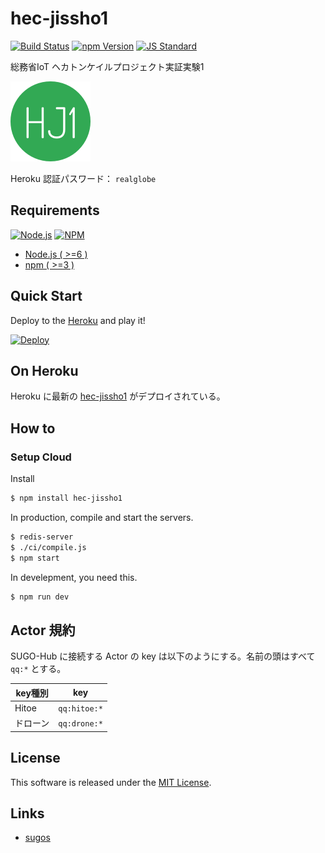 hec-jissho1
==========

<!---
This file is generated by ape-tmpl. Do not update manually.
--->

<!-- Badge Start -->
<a name="badges"></a>

[![Build Status][bd_travis_com_shield_url]][bd_travis_com_url]
[![npm Version][bd_npm_shield_url]][bd_npm_url]
[![JS Standard][bd_standard_shield_url]][bd_standard_url]

[bd_repo_url]: https://github.com/realglobe-Inc/hec-jissho1
[bd_travis_url]: http://travis-ci.org/realglobe-Inc/hec-jissho1
[bd_travis_shield_url]: http://img.shields.io/travis/realglobe-Inc/hec-jissho1.svg?style=flat
[bd_travis_com_url]: http://travis-ci.com/realglobe-Inc/hec-jissho1
[bd_travis_com_shield_url]: https://api.travis-ci.com/realglobe-Inc/hec-jissho1.svg?token=aeFzCpBZebyaRijpCFmm
[bd_license_url]: https://github.com/realglobe-Inc/hec-jissho1/blob/master/LICENSE
[bd_codeclimate_url]: http://codeclimate.com/github/realglobe-Inc/hec-jissho1
[bd_codeclimate_shield_url]: http://img.shields.io/codeclimate/github/realglobe-Inc/hec-jissho1.svg?style=flat
[bd_codeclimate_coverage_shield_url]: http://img.shields.io/codeclimate/coverage/github/realglobe-Inc/hec-jissho1.svg?style=flat
[bd_gemnasium_url]: https://gemnasium.com/realglobe-Inc/hec-jissho1
[bd_gemnasium_shield_url]: https://gemnasium.com/realglobe-Inc/hec-jissho1.svg
[bd_npm_url]: http://www.npmjs.org/package/hec-jissho1
[bd_npm_shield_url]: http://img.shields.io/npm/v/hec-jissho1.svg?style=flat
[bd_standard_url]: http://standardjs.com/
[bd_standard_shield_url]: https://img.shields.io/badge/code%20style-standard-brightgreen.svg

<!-- Badge End -->


<!-- Description Start -->
<a name="description"></a>

総務省IoT ヘカトンケイルプロジェクト実証実験1

<!-- Description End -->


<!-- Overview Start -->
<a name="overview"></a>


[![favicon_url]][app_url]

Heroku 認証パスワード： `realglobe`

[app_url]: http://hec-jissho1.herokuapp.com
[favicon_url]: doc/images/favicon.png


<!-- Overview End -->


<!-- Sections Start -->
<a name="sections"></a>

<!-- Section from "doc/guides/00.Requirements.md.hbs" Start -->

<a name="section-doc-guides-00-requirements-md"></a>

Requirements
-----

<a href="https://nodejs.org">
  <img src="https://realglobe-inc.github.io/sugos-assets/images/nodejs-banner.png"
       alt="Node.js"
       height="40"
       style="height:40px"
  /></a>
<a href="https://docs.npmjs.com/">
  <img src="https://realglobe-inc.github.io/sugos-assets/images/npm-banner.png"
       alt="NPM"
       height="40"
       style="height:40px"
  /></a>

+ [Node.js ( >=6 )][node_download_url]
+ [npm ( >=3 )][npm_url]

[node_download_url]: https://nodejs.org/en/download/
[npm_url]: https://docs.npmjs.com/


<!-- Section from "doc/guides/00.Requirements.md.hbs" End -->

<!-- Section from "doc/guides/01.Quick Start.md.hbs" Start -->

<a name="section-doc-guides-01-quick-start-md"></a>

Quick Start
-----

Deploy to the [Heroku][heroku_url] and play it!

[![Deploy](https://www.herokucdn.com/deploy/button.svg)][heroku_deploy_url]

[heroku_url]: https://www.heroku.com/
[heroku_deploy_url]: https://heroku.com/deploy?template=https://github.com/realglobe-Inc/hec-jissho1/tree/heroku


<!-- Section from "doc/guides/01.Quick Start.md.hbs" End -->

<!-- Section from "doc/guides/02.On Heroku.md.hbs" Start -->

<a name="section-doc-guides-02-on-heroku-md"></a>

On Heroku
-------------

Heroku に最新の [hec-jissho1](https://hec-jissho1.herokuapp.com) がデプロイされている。


<!-- Section from "doc/guides/02.On Heroku.md.hbs" End -->

<!-- Section from "doc/guides/10.How to.md.hbs" Start -->

<a name="section-doc-guides-10-how-to-md"></a>

How to
-------

<!-- Section from "doc/guides/10.How to.md.hbs" End -->

<!-- Section from "doc/guides/11.Setup Cloud.md.hbs" Start -->

<a name="section-doc-guides-11-setup-cloud-md"></a>

### Setup Cloud

Install

```bash
$ npm install hec-jissho1
```

In production, compile and start the servers.

```bash
$ redis-server
$ ./ci/compile.js
$ npm start
```

In develepment, you need this.

```bash
$ npm run dev
```


<!-- Section from "doc/guides/11.Setup Cloud.md.hbs" End -->

<!-- Section from "doc/guides/20.Actor 規約.md.hbs" Start -->

<a name="section-doc-guides-20-actor-規約-md"></a>

Actor 規約
----
SUGO-Hub に接続する Actor の key は以下のようにする。名前の頭はすべて `qq:*` とする。

|key種別|key|
|------|---|
|Hitoe|`qq:hitoe:*`|
|ドローン|`qq:drone:*`|


<!-- Section from "doc/guides/20.Actor 規約.md.hbs" End -->


<!-- Sections Start -->


<!-- LICENSE Start -->
<a name="license"></a>

License
-------
This software is released under the [MIT License](https://github.com/realglobe-Inc/hec-jissho1/blob/master/LICENSE).

<!-- LICENSE End -->


<!-- Links Start -->
<a name="links"></a>

Links
------

+ [sugos][sugos_url]

[sugos_url]: https://github.com/realglobe-Inc/sugos

<!-- Links End -->

